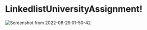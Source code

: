 # LinkedlistUniversityAssignment!




![Screenshot from 2022-08-29 01-50-42](https://user-images.githubusercontent.com/93403510/187097796-b141c1dc-8ce0-40f0-8bde-7868d3119a1e.png)
